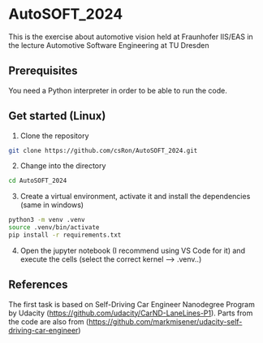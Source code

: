 # AutoSOFT_2024
This is the exercise about automotive vision held at Fraunhofer IIS/EAS in the lecture Automotive Software Engineering at TU Dresden

## Prerequisites
You need a Python interpreter in order to be able to run the code. 

## Get started (Linux)
1. Clone the repository
```bash
git clone https://github.com/csRon/AutoSOFT_2024.git
```
2. Change into the directory
```bash
cd AutoSOFT_2024
```
3. Create a virtual environment, activate it and install the dependencies (same in windows)
```bash
python3 -m venv .venv
source .venv/bin/activate
pip install -r requirements.txt
```
4. Open the jupyter notebook (I recommend using VS Code for it) and execute the cells (select the correct kernel --> .venv..)

## References
The first task is based on Self-Driving Car Engineer Nanodegree Program by Udacity (https://github.com/udacity/CarND-LaneLines-P1). Parts from the code are also from (https://github.com/markmisener/udacity-self-driving-car-engineer)


